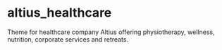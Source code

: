 # altius_healthcare

Theme for healthcare company Altius offering physiotherapy, wellness, nutrition, corporate services and retreats. 